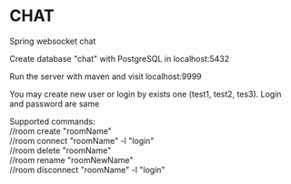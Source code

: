 # CHAT
Spring websocket chat

Create database "chat" with PostgreSQL in localhost:5432

Run the server with maven and visit localhost:9999

You may create new user or login by exists one (test1, test2, tes3).
Login and password are same

Supported commands:  
//room create "roomName"  
//room connect "roomName" -l "login"  
//room delete "roomName"  
//room rename "roomNewName"  
//room disconnect "roomName" -l "login"  